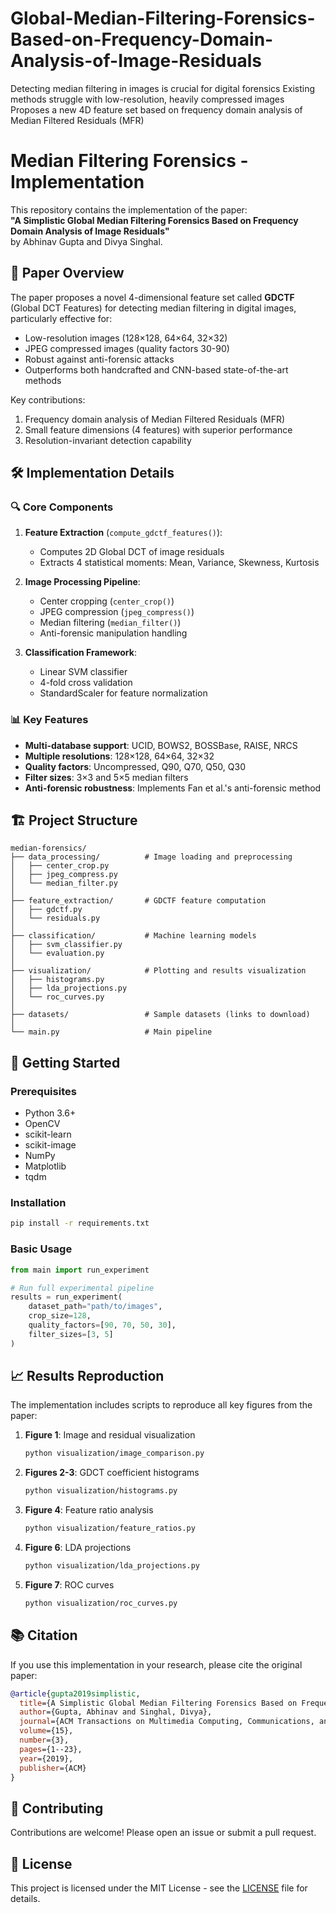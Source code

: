 # Global-Median-Filtering-Forensics-Based-on-Frequency-Domain-Analysis-of-Image-Residuals
Detecting median filtering in images is crucial for digital forensics Existing methods struggle with low-resolution, heavily compressed images Proposes a new 4D feature set based on frequency domain analysis of Median Filtered Residuals (MFR)
# Median Filtering Forensics - Implementation

This repository contains the implementation of the paper:  
**"A Simplistic Global Median Filtering Forensics Based on Frequency Domain Analysis of Image Residuals"**  
by Abhinav Gupta and Divya Singhal.

## 📝 Paper Overview

The paper proposes a novel 4-dimensional feature set called **GDCTF** (Global DCT Features) for detecting median filtering in digital images, particularly effective for:
- Low-resolution images (128×128, 64×64, 32×32)
- JPEG compressed images (quality factors 30-90)
- Robust against anti-forensic attacks
- Outperforms both handcrafted and CNN-based state-of-the-art methods

Key contributions:
1. Frequency domain analysis of Median Filtered Residuals (MFR)
2. Small feature dimensions (4 features) with superior performance
3. Resolution-invariant detection capability

## 🛠 Implementation Details

### 🔍 Core Components

1. **Feature Extraction** (`compute_gdctf_features()`):
   - Computes 2D Global DCT of image residuals
   - Extracts 4 statistical moments: Mean, Variance, Skewness, Kurtosis

2. **Image Processing Pipeline**:
   - Center cropping (`center_crop()`)
   - JPEG compression (`jpeg_compress()`)
   - Median filtering (`median_filter()`)
   - Anti-forensic manipulation handling

3. **Classification Framework**:
   - Linear SVM classifier
   - 4-fold cross validation
   - StandardScaler for feature normalization

### 📊 Key Features

- **Multi-database support**: UCID, BOWS2, BOSSBase, RAISE, NRCS
- **Multiple resolutions**: 128×128, 64×64, 32×32
- **Quality factors**: Uncompressed, Q90, Q70, Q50, Q30
- **Filter sizes**: 3×3 and 5×5 median filters
- **Anti-forensic robustness**: Implements Fan et al.'s anti-forensic method

## 🏗 Project Structure

```
median-forensics/
├── data_processing/          # Image loading and preprocessing
│   ├── center_crop.py
│   ├── jpeg_compress.py
│   └── median_filter.py
│
├── feature_extraction/       # GDCTF feature computation
│   ├── gdctf.py
│   └── residuals.py
│
├── classification/           # Machine learning models
│   ├── svm_classifier.py
│   └── evaluation.py
│
├── visualization/            # Plotting and results visualization
│   ├── histograms.py
│   ├── lda_projections.py
│   └── roc_curves.py
│
├── datasets/                 # Sample datasets (links to download)
│
└── main.py                   # Main pipeline
```

## 🚀 Getting Started

### Prerequisites
- Python 3.6+
- OpenCV
- scikit-learn
- scikit-image
- NumPy
- Matplotlib
- tqdm

### Installation
```bash
pip install -r requirements.txt
```

### Basic Usage
```python
from main import run_experiment

# Run full experimental pipeline
results = run_experiment(
    dataset_path="path/to/images",
    crop_size=128,
    quality_factors=[90, 70, 50, 30],
    filter_sizes=[3, 5]
)
```

## 📈 Results Reproduction

The implementation includes scripts to reproduce all key figures from the paper:

1. **Figure 1**: Image and residual visualization
   ```bash
   python visualization/image_comparison.py
   ```

2. **Figures 2-3**: GDCT coefficient histograms
   ```bash
   python visualization/histograms.py
   ```

3. **Figure 4**: Feature ratio analysis
   ```bash
   python visualization/feature_ratios.py
   ```

4. **Figure 6**: LDA projections
   ```bash
   python visualization/lda_projections.py
   ```

5. **Figure 7**: ROC curves
   ```bash
   python visualization/roc_curves.py
   ```

## 📚 Citation

If you use this implementation in your research, please cite the original paper:

```bibtex
@article{gupta2019simplistic,
  title={A Simplistic Global Median Filtering Forensics Based on Frequency Domain Analysis of Image Residuals},
  author={Gupta, Abhinav and Singhal, Divya},
  journal={ACM Transactions on Multimedia Computing, Communications, and Applications},
  volume={15},
  number={3},
  pages={1--23},
  year={2019},
  publisher={ACM}
}
```

## 🤝 Contributing

Contributions are welcome! Please open an issue or submit a pull request.

## 📜 License

This project is licensed under the MIT License - see the [LICENSE](LICENSE) file for details.
